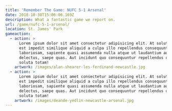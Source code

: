 ```yaml
---
title: 'Remember The Game: NUFC 5-1 Arsenal'
date: 2018-10-30T15:06:06.169Z
description: What a fantastic game we report on.
url: /game/nufc-5-1-arsenal/
location: St. James' Park
gameaction:
  - action: >
      Lorem ipsum dolor sit amet consectetur adipisicing elit. At soluta iure
      est impedit similique aliquid a culpa illo repellendus consequuntur
      laboriosam, sapiente quasi assumenda nulla atque ut laudantium autem
      delectus, saepe quas. Aut incidunt quo consequuntur repellendus quos,
      soluta totam!
    artwork: /images/alan-shearer-les-ferdinand-newcastle.jpg
  - action: >
      Lorem ipsum dolor sit amet consectetur adipisicing elit. At soluta iure
      est impedit similique aliquid a culpa illo repellendus consequuntur
      laboriosam, sapiente quasi assumenda nulla atque ut laudantium autem
      delectus, saepe quas. Aut incidunt quo consequuntur repellendus quos,
      soluta totam!
    artwork: /images/deande-yedlin-newcastle-arsenal.jpg
---
```


